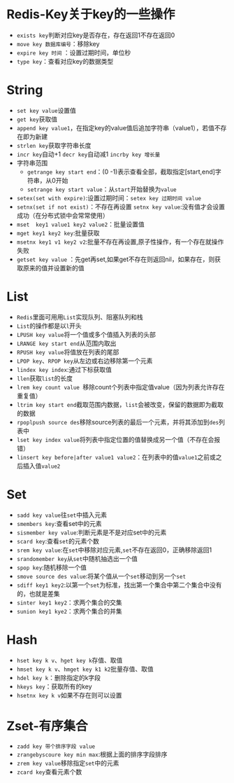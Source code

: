 # Redis-Key关于key的一些操作
- `exists key`判断对应key是否存在，存在返回1不存在返回0
- `move key 数据库编号`：移除key
- `expire key 时间` ：设置过期时间，单位秒
- `type key`：查看对应key的数据类型

# String
- `set key value`设置值
- `get key`获取值
- `append key value1`，在指定key的value值后追加字符串（value1），若值不存在即为新建
- `strlen key`获取字符串长度
- `incr key`自动+1  `decr key`自动减1  `incrby key 增长量`
- 字符串范围
	- `getrange key start end`：(0 -1)表示查看全部，截取指定[start,end]字符串，从0开始
	- `setrange key start value`：从`start`开始替换为`value`
- `setex(set with expire)`:设置过期时间：`setex key 过期时间 value`
- `setnx(set if not exist)`：不存在再设置 `setnx key value`:没有值才会设置成功（在分布式锁中会常常使用）
- `mset  key1 value1 key2 value2`：批量设置值 
- `mget key1 key2 key`:批量获取
- `msetnx key1 v1 key2 v2`:批量不存在再设置,原子性操作，有一个存在就操作失败
- `getset key value` ：先get再set,如果get不存在则返回nil，如果存在，则获取原来的值并设置新的值


# List 
- `Redis`里面可用用`List`实现队列、阻塞队列和栈
- `List`的操作都是以`l`开头
- `LPUSH key value`将一个值或多个值插入列表的头部
- `LRANGE key start end`从范围内取出
- `RPUSH key value`将值放在列表的尾部
- `LPOP key`、`RPOP key`从左边或右边移除第一个元素
- `lindex key index`:通过下标获取值
- `llen`获取`list`的长度
- `lrem key count value `移除count个列表中指定值value（因为列表允许存在重复值）
- `ltrim key start end`截取范围内数据，`list`会被改变，保留的数据即为截取的数据
- `rpoplpush source des`移除source列表的最后一个元素，并将其添加到`des`列表中
- `lset key index value`将列表中指定位置的值替换成另一个值（不存在会报错）
- `linsert key before|after value1 value2`：在列表中的值`value1`之前或之后插入值`value2`


# Set
- `sadd key value`往`set`中插入元素
- `smembers key`:查看set中的元素
- `sismember key value`:判断元素是不是对应set中的元素
- `scard key`:查看`set`的元素个数
- `srem key value`:在`set`中移除对应元素,`set`不存在返回0，正确移除返回1
- `srandomember key`从`set`中随机抽选出一个值
- `spop key`:随机移除一个值
- `smove source des value`:将某个值从一个`set`移动到另一个`set`
- `sdiff key1 key2`:以第一个`set`为标准，找出第一个集合中第二个集合中没有的，也就是差集
- `sinter key1 key2`：求两个集合的交集
- `sunion key1 kye2`：求两个集合的并集


# Hash
- `hset key k v`、`hget key k`存值、取值
- `hmset key k v`、`hmget key k1 k2`批量存值、取值
- `hdel key k`：删除指定的k字段
- `hkeys key`：获取所有的key
- `hsetnx key k v`如果不存在则可以设置


# Zset-有序集合
- `zadd key 带个排序字段 value`
- `zrangebyscoure key min max`:根据上面的排序字段排序
- `zrem key value`移除指定`set`中的元素
- `zcard key`查看元素个数
